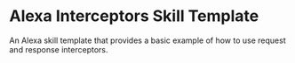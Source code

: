 # Alexa Interceptors Skill Template

An Alexa skill template that provides a basic example of how to use request and response interceptors. 